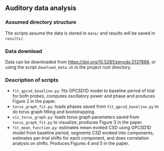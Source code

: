 ## Auditory data analysis

### Assumed directory structure
The scripts assume the data is stored in `data/` and results will be saved in `results/`.

### Data download
Data can be downloaded from https://doi.org/10.5281/zenodo.5137888, or using the script `download_data.sh` in the project root directory.

### Description of scripts
* `fit_gpcsd_baseline.py`: fits GPCSD1D model to baseline period of trial for both probes, computes oscillatory power and phase and produces Figure 2 in the paper.
* `torus_graph_fit.py`: loads phases saved from `fit_gpcsd_baseline.py` to do torus graph fitting and bootstrapping.
* `viz_torus_graph.py`: loads torus graph parameters saved from `torus_graph_fit.py` to visualize; produces Figure 3 in the paper.
* `fit_mean_function.py`: estimates mean evoked CSD using GPCSD1D model from baseline period, segments CSD evoked into components, estimates per-trial shifts for each component, and does correlation analysis on shifts. Produces Figures 4 and 5 in the paper.
